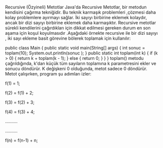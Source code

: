 Recursive (Özyineli) Metotlar
Java'da Recursive Metotlar, bir metodun kendisini çağırma tekniğidir. Bu teknik karmaşık problemleri ,çözmesi daha kolay problemlere ayırmayı sağlar. İki sayıyı birbirine eklemek kolaydır, ancak bir dizi sayıyı birbirine eklemek daha karmaşıktır. Recursive metotlar sürekli kendilerini çağırdıkları için dikkat edilmesi gereken durum en son aşama için koşul koyulmasıdır .Aşağıdaki örnekte recursive ile bir dizi sayıyı , iki sayı ekleme basit görevine bölerek toplamak için kullanılır:

public class Main {
public static void main(String[] args) {
int sonuc = toplam(10);
System.out.println(sonuc );
}
public static int toplam(int k) {
if (k > 0) {
return k + toplam(k - 1);
} else {
return 0;
}
}
}
toplam() metodu çağrıldığında, k'dan küçük tüm sayıların toplamına k parametresini ekler ve sonucu döndürür. K değişkeni 0 olduğunda, metot sadece 0 döndürür. Metot çalışırken, program şu adımları izler:

f(1) = 1;

f(2) = f(1) + 2;

f(3) = f(2) + 3;

f(4) = f(3) + 4;

..........

..........

f(n) = f(n-1) + n;